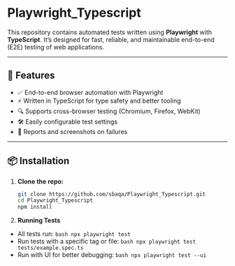 # Playwright_Typescript

This repository contains automated tests written using **Playwright** with **TypeScript**. It’s designed for fast, reliable, and maintainable end-to-end (E2E) testing of web applications.

---

## 🚀 Features

- ✅ End-to-end browser automation with Playwright
- ⚡ Written in TypeScript for type safety and better tooling
- 🔍 Supports cross-browser testing (Chromium, Firefox, WebKit)
- 🛠️ Easily configurable test settings
- 📄 Reports and screenshots on failures

---

## 📦 Installation

1. **Clone the repo:**

   ```bash
   git clone https://github.com/sbaqa/Playwright_Typescript.git
   cd Playwright_Typescript
   npm install
   ```

2. **Running Tests**

- All tests run: ``` bash npx playwright test ```
- Run tests with a specific tag or file:  ``` bash npx playwright test tests/example.spec.ts ```
- Run with UI for better debugging:  ``` bash npx playwright test --ui ```

